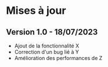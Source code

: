 # Mises à jour

## Version 1.0 - 18/07/2023
- Ajout de la fonctionnalité X
- Correction d'un bug lié à Y
- Amélioration des performances de Z
